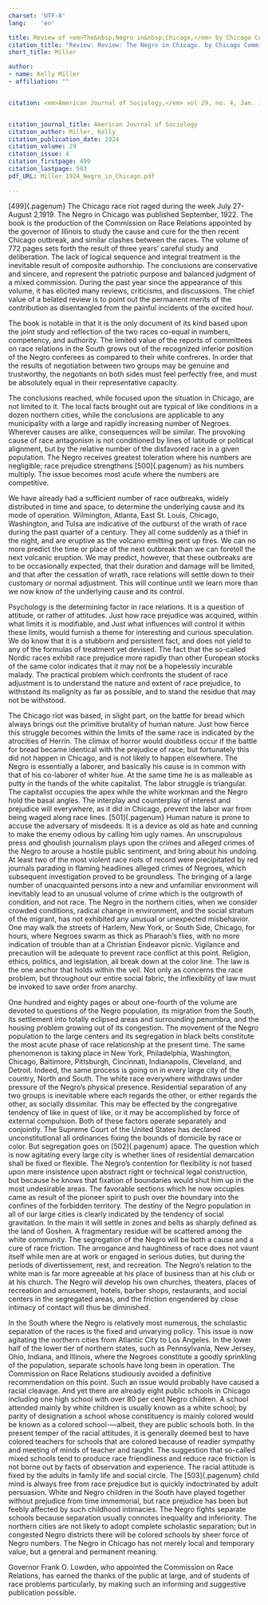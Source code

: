```yaml
---
charset: 'UTF-8'
lang:    'en'

title: Review of <em>The&nbsp;Negro in&nbsp;Chicago,</em> by Chicago Commission on Race Relations
citation_title: "Review: Review: The Negro in Chicago. by Chicago Commission on Race Relations"
short_title: Miller

author:
- name: Kelly Miller
- affiliation: ""


citation: <em>American Journal of Sociology,</em> vol 29, no. 4, Jan. 1924, pp. 499--503.


citation_journal_title: American Journal of Sociology
citation_author: Miller, Kelly
citation_publication_date: 1924
citation_volume: 29
citation_issue: 4
citation_firstpage: 499
citation_lastpage: 503
pdf_URL: Miller_1924_Negro_in_Chicago.pdf

---
```


[499]{.pagenum}
The Chicago race riot raged during the week July 27-August 2,1919. The Negro in Chicago was published September, 1922. The book is the production of the Commission on Race Relations appointed by the governor of Illinois to study the cause and cure for the then recent Chicago outbreak, and similar clashes between the races. The volume of 772 pages sets forth the result of three years’ careful study and deliberation. The lack of logical sequence and integral treatment is the inevitable result of composite authorship. The conclusions are conservative and sincere, and represent the patriotic purpose and balanced judgment of a mixed commission. During the past year since the appearance of this volume, it has elicited many reviews, criticisms, and discussions. The chief value of a belated review is to point out the permanent merits of the contribution as disentangled from the painful incidents of the excited hour.

The book is notable in that it is the only document of its kind based upon the joint study and reflection of the two races co-equal in numbers, competency, and authority. The limited value of the reports of committees on race relations in the South grows out of the recognized inferior position of the Negro conferees as compared to their white confreres. In order that the results of negotiation between two groups may be genuine and trustworthy, the negotiants on both sides must feel perfectly free, and must be absolutely equal in their representative capacity.

The conclusions reached, while focused upon the situation in Chicago, are not limited to it. The local facts brought out are typical of like conditions in a dozen northern cities, while the conclusions are applicable to any municipality with a large and rapidly increasing number of Negroes. Wherever causes are alike, consequences will be similar. The provoking cause of race antagonism is not conditioned by lines of latitude or political alignment, but by the relative number of the disfavored race in a given population. The Negro receives greatest toleration where his numbers are negligible; race prejudice strengthens
[500]{.pagenum}
as his numbers multiply. The issue becomes most acute where the numbers are competitive.

We have already had a sufficient number of race outbreaks, widely distributed in time and space, to determine the underlying cause and its mode of operation. Wilmington, Atlanta, East St. Louis, Chicago, Washington, and Tulsa are indicative of the outburst of the wrath of race during the past quarter of a century. They all come suddenly as a thief in the night, and are eruptive as the volcano emitting pent up fires. We can no more predict the time or place of the next outbreak than we can foretell the next volcanic eruption. We may predict, however, that these outbreaks are to be occasionally expected, that their duration and damage will be limited, and that after the cessation of wrath, race relations will settle down to their customary or normal adjustment. This will continue until we learn more than we now know of the underlying cause and its control.

Psychology is the determining factor in race relations. It is a question of attitude, or rather of attitudes. Just how race prejudice was acquired, within what limits it is modifiable, and Just what influences will control it within these limits, would furnish a theme for interesting and curious speculation. We do know that it is a stubborn and persistent fact, and does not yield to any of the formulas of treatment yet devised. The fact that the so-called Nordic races exhibit race prejudice more rapidly than other European stocks of the same color indicates that it may not be a hopelessly incurable malady. The practical problem which confronts the student of race adjustment is to understand the nature and extent of race prejudice, to withstand its malignity as far as possible, and to stand the residue that may not be withstood.

The Chicago riot was based, in slight part, on the battle for bread which always brings out the primitive brutality of human nature. Just how fierce this struggle becomes within the limits of the same race is indicated by the atrocities of Herrin. The climax of horror would doubtless occur if the battle for bread became identical with the prejudice of race; but fortunately this did not happen in Chicago, and is not likely to happen elsewhere. The Negro is essentially a laborer, and basically his cause is in common with that of his co-laborer of whiter hue. At the same time he is as malleable as putty in the hands of the white capitalist. The labor struggle is triangular. The capitalist occupies the apex while the white workman and the Negro hold the basal angles. The interplay and counterplay of interest and prejudice will everywhere, as it did in Chicago, prevent the labor war from being waged along race lines.
[501]{.pagenum}
Human nature is prone to accuse the adversary of misdeeds. It is a device as old as hate and cunning to make the enemy odious by calling him ugly names. An unscrupulous press and ghoulish journalism plays upon the crimes and alleged crimes of the Negro to arouse a hostile public sentiment, and bring about his undoing. At least two of the most violent race riots of record were precipitated by red journals parading in flaming headlines alleged crimes of Negroes, which subsequent investigation proved to be groundless. The bringing of a large number of unacquainted persons into a new and unfamiliar environment will inevitably lead to an unusual volume of crime which is the outgrowth of condition, and not race. The Negro in the northern cities, when we consider crowded conditions, radical change in environment, and the social stratum of the migrant, has not exhibited any unusual or unexpected misbehavior. One may walk the streets of Harlem, New York, or South Side, Chicago, for hours, where Negroes swarm as thick as Pharaoh’s flies, with no more indication of trouble than at a Christian Endeavor picnic. Vigilance and precaution will be adequate to prevent race conflict at this point. Religion, ethics, politics, and legislation, all break down at the color line. The law is the one anchor that holds within the veil. Not only as concerns the race problem, but throughout our entire social fabric, the inflexibility of law must be invoked to save order from anarchy.

One hundred and eighty pages or about one-fourth of the volume are devoted to questions of the Negro population, its migration from the South, its settlement into totally eclipsed areas and surrounding penumbra, and the housing problem growing out of its congestion. The movement of the Negro population to the large centers and its segregation in black belts constitute the most acute phase of race relationship at the present time. The same phenomenon is taking place in New York, Philadelphia, Washington, Chicago, Baltimore, Pittsburgh, Cincinnati, Indianapolis, Cleveland, and Detroit. Indeed, the same process is going on in every large city of the country, North and South. The white race everywhere withdraws under pressure of the Negro’s physical presence. Residential separation of any two groups is inevitable where each regards the other, or either regards the other, as socially dissimilar. This may be effected by the congregative tendency of like in quest of like, or it may be accomplished by force of external compulsion. Both of these factors operate separately and conjointly. The Supreme Court of the United States has declared unconstitutional all ordinances fixing the bounds of domicile by race or color. But segregation goes on
[502]{.pagenum}
apace. The question which is now agitating every large city is whether lines of residential demarcation shall be fixed or flexible. The Negro’s contention for flexibility is not based upon mere insistence upon abstract right or technical legal construction, but because he knows that fixation of boundaries would shut him up in the most undesirable areas. The favorable sections which he now occupies came as result of the pioneer spirit to push over the boundary into the confines of the forbidden territory. The destiny of the Negro population in all of our large cities is clearly indicated by the tendency of social gravitation. In the main it will settle in zones and belts as sharply defined as the land of Goshen. A fragmentary residue will be scattered among the white community. The segregation of the Negro will be both a cause and a cure of race friction. The arrogance and haughtiness of race does not vaunt itself while men are at work or engaged in serious duties, but during the periods of divertissement, rest, and recreation. The Negro’s relation to the white man is far more agreeable at his place of business than at his club or at his church. The Negro will develop his own churches, theaters, places of recreation and amusement, hotels, barber shops, restaurants, and social centers in the segregated areas, and the friction engendered by close intimacy of contact will thus be diminished.

In the South where the Negro is relatively most numerous, the scholastic separation of the races is the fixed and unvarying policy. This issue is now agitating the northern cities from Atlantic City to Los Angeles. In the lower half of the lower tier of northern states, such as Pennsylvania, New Jersey, Ohio, Indiana, and Illinois, where the Negroes constitute a goodly sprinkling of the population, separate schools have long been in operation. The Commission on Race Relations studiously avoided a definitive recommendation on this point. Such an issue would probably have caused a racial cleavage. And yet there are already eight public schools in Chicago including one high school with over 80 per cent Negro children. A school attended mainly by white children is usually known as a white school; by parity of designation a school whose constituency is mainly colored would be known as a colored school-—albeit, they are public schools both. In the present temper of the racial attitudes, it is generally deemed best to have colored teachers for schools that are colored because of readier sympathy and meeting of minds of teacher and taught. The suggestion that so-called mixed schools tend to produce race friendliness and reduce race friction is not borne out by facts of observation and experience. The racial attitude is fixed by the adults in family life and social circle. The
[503]{.pagenum}
child mind is always free from race prejudice but is quickly indoctrinated by adult persuasion. White and Negro children in the South have played together without prejudice from time immemorial, but race prejudice has been but feebly affected by such childhood intimacies. The Negro fights separate schools because separation usually connotes inequality and inferiority. The northern cities are not likely to adopt complete scholastic separation; but in congested Negro districts there will be colored schools by sheer force of Negro numbers. The Negro in Chicago has not merely local and temporary value, but a general and permanent meaning.

Governor Frank O. Lowden, who appointed the Commission on Race Relations, has earned the thanks of the public at large, and of students of race problems particularly, by making such an informing and suggestive publication possible.

